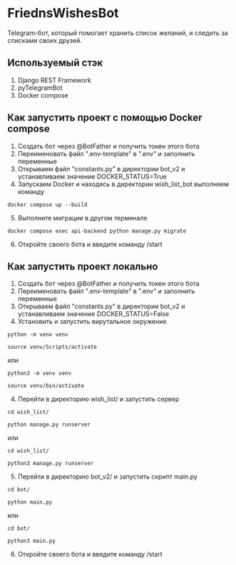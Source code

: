 # FriednsWishesBot
Telegram-бот, который помогает хранить список желаний, и следить за списками своих друзей.

## Используемый стэк
1. Django REST Framework
2. pyTelegramBot
3. Docker compose

## Как запустить проект с помощью Docker compose
1. Создать бот через @BotFather и получить токен этого бота
2. Переименовать файл ".env-template" в ".env" и заполнить переменные
3. Открываем файл "constants.py" в директории bot_v2 и устанавливаем значение DOCKER_STATUS=True
4. Запускаем Docker и находясь в директории wish_list_bot выполняем команду
```
docker compose up --build
```
5. Выполните миграции в другом терминале
```
docker compose exec api-backend python manage.py migrate
```
6. Откройте своего бота и введите команду /start

## Как запустить проект локально
1. Создать бот через @BotFather и получить токен этого бота
2. Переименовать файл ".env-template" в ".env" и заполнить переменные
3. Открываем файл "constants.py" в директории bot_v2 и устанавливаем значение DOCKER_STATUS=False
4. Установить и запустить вирутальное окружение

```
python -m venv venv
```
```
source venv/Scripts/activate
```

или

```
python3 -m venv venv
```
```
source venv/bin/activate
```

4. Перейти в директорию wish_list/ и запустить сервер
```
cd wish_list/
```
```
python manage.py runserver
```

или

```
cd wish_list/
```
```
python3 manage.py runserver
```

5. Перейти в директорию bot_v2/ и запустить скрипт main.py
```
cd bot/
```
```
python main.py
```

или

```
cd bot/
```
```
python3 main.py
```
6. Откройте своего бота и введите команду /start
